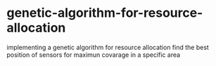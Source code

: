 # genetic-algorithm-for-resource-allocation
implementing a genetic algorithm for resource allocation 
find the best position of sensors for maximun covarage in a specific area

